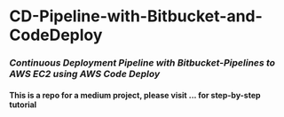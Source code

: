 # CD-Pipeline-with-Bitbucket-and-CodeDeploy
<h3><i>Continuous Deployment Pipeline with Bitbucket-Pipelines to AWS EC2 using AWS Code Deploy</i></h3>
<h4>This is a repo for a medium project, please visit ... for step-by-step tutorial</h4>
